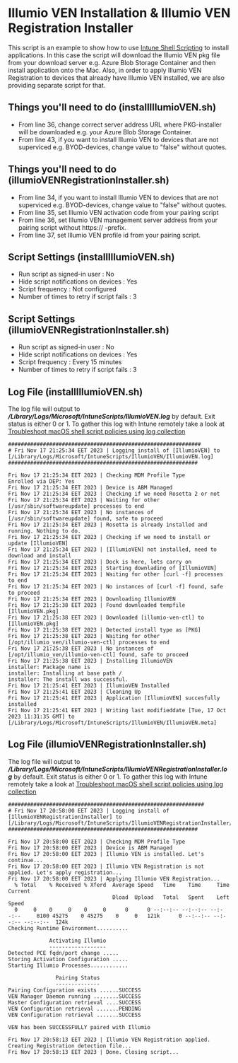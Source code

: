 # Illumio VEN Installation & Illumio VEN Registration Installer

This script is an example to show how to use [Intune Shell Scripting](https://docs.microsoft.com/en-us/mem/intune/apps/macos-shell-scripts) to install applications. In this case the script will download the Illumio VEN pkg file from your download server e.g. Azure Blob Storage Container and then install application onto the Mac. Also, in order to apply Illumio VEN Registration to devices that already have Illumio VEN installed, we are also providing separate script for that.

## Things you'll need to do (installIllumioVEN.sh)

- From line 36, change correct server address URL where PKG-installer will be downloaded e.g. your Azure Blob Storage Container.
- From line 43, if you want to install Illumio VEN to devices that are not superviced e.g. BYOD-devices, change value to "false" without quotes.

## Things you'll need to do (illumioVENRegistrationInstaller.sh)

- From line 34, if you want to install Illumio VEN to devices that are not superviced e.g. BYOD-devices, change value to "false" without quotes.
- From line 35, set Illumio VEN activation code from your pairing script
- From line 36, set Illumio VEN management server address from your pairing script without https:// -prefix.
- From line 37, set Illumio VEN profile id from your pairing script.

## Script Settings (installIllumioVEN.sh)

- Run script as signed-in user : No
- Hide script notifications on devices : Yes
- Script frequency : Not configured
- Number of times to retry if script fails : 3

## Script Settings (illumioVENRegistrationInstaller.sh)

- Run script as signed-in user : No
- Hide script notifications on devices : Yes
- Script frequency : Every 15 minutes
- Number of times to retry if script fails : 3

## Log File (installIllumioVEN.sh)

The log file will output to ***/Library/Logs/Microsoft/IntuneScripts/IllumioVEN.log*** by default. Exit status is either 0 or 1. To gather this log with Intune remotely take a look at  [Troubleshoot macOS shell script policies using log collection](https://docs.microsoft.com/en-us/mem/intune/apps/macos-shell-scripts#troubleshoot-macos-shell-script-policies-using-log-collection)

```
#############################################################
# Fri Nov 17 21:25:34 EET 2023 | Logging install of [IllumioVEN] to [/Library/Logs/Microsoft/IntuneScripts/IllumioVEN/IllumioVEN.log]
############################################################

Fri Nov 17 21:25:34 EET 2023 | Checking MDM Profile Type
Enrolled via DEP: Yes
Fri Nov 17 21:25:34 EET 2023 | Device is ABM Managed
Fri Nov 17 21:25:34 EET 2023 | Checking if we need Rosetta 2 or not
Fri Nov 17 21:25:34 EET 2023 | Waiting for other [/usr/sbin/softwareupdate] processes to end
Fri Nov 17 21:25:34 EET 2023 | No instances of [/usr/sbin/softwareupdate] found, safe to proceed
Fri Nov 17 21:25:34 EET 2023 | Rosetta is already installed and running. Nothing to do.
Fri Nov 17 21:25:34 EET 2023 | Checking if we need to install or update [IllumioVEN]
Fri Nov 17 21:25:34 EET 2023 | [IllumioVEN] not installed, need to download and install
Fri Nov 17 21:25:34 EET 2023 | Dock is here, lets carry on
Fri Nov 17 21:25:34 EET 2023 | Starting downlading of [IllumioVEN]
Fri Nov 17 21:25:34 EET 2023 | Waiting for other [curl -f] processes to end
Fri Nov 17 21:25:34 EET 2023 | No instances of [curl -f] found, safe to proceed
Fri Nov 17 21:25:34 EET 2023 | Downloading IllumioVEN
Fri Nov 17 21:25:38 EET 2023 | Found downloaded tempfile [IllumioVEN.pkg]
Fri Nov 17 21:25:38 EET 2023 | Downloaded [illumio-ven-ctl] to [IllumioVEN.pkg]
Fri Nov 17 21:25:38 EET 2023 | Detected install type as [PKG]
Fri Nov 17 21:25:38 EET 2023 | Waiting for other [/opt/illumio_ven/illumio-ven-ctl] processes to end
Fri Nov 17 21:25:38 EET 2023 | No instances of [/opt/illumio_ven/illumio-ven-ctl] found, safe to proceed
Fri Nov 17 21:25:38 EET 2023 | Installing IllumioVEN
installer: Package name is 
installer: Installing at base path /
installer: The install was successful.
Fri Nov 17 21:25:41 EET 2023 | IllumioVEN Installed
Fri Nov 17 21:25:41 EET 2023 | Cleaning Up
Fri Nov 17 21:25:41 EET 2023 | Application [IllumioVEN] succesfully installed
Fri Nov 17 21:25:41 EET 2023 | Writing last modifieddate [Tue, 17 Oct 2023 11:31:35 GMT] to [/Library/Logs/Microsoft/IntuneScripts/IllumioVEN/IllumioVEN.meta]
```
## Log File (illumioVENRegistrationInstaller.sh)

The log file will output to ***/Library/Logs/Microsoft/IntuneScripts/IllumioVENRegistrationInstaller.log*** by default. Exit status is either 0 or 1. To gather this log with Intune remotely take a look at  [Troubleshoot macOS shell script policies using log collection](https://docs.microsoft.com/en-us/mem/intune/apps/macos-shell-scripts#troubleshoot-macos-shell-script-policies-using-log-collection)

```
##############################################################
# Fri Nov 17 20:58:00 EET 2023 | Logging install of [IllumioVENRegistrationInstaller] to [/Library/Logs/Microsoft/IntuneScripts/IllumioVENRegistrationInstaller/IllumioVENRegistrationInstaller.log]
############################################################

Fri Nov 17 20:58:00 EET 2023 | Checking MDM Profile Type
Fri Nov 17 20:58:00 EET 2023 | Device is ABM Managed
Fri Nov 17 20:58:00 EET 2023 | Illumio VEN is installed. Let's continue...
Fri Nov 17 20:58:00 EET 2023 | Illumio VEN Registration is not applied. Let's apply registration...
Fri Nov 17 20:58:00 EET 2023 | Applying Illumio VEN Registration...
  % Total    % Received % Xferd  Average Speed   Time    Time     Time  Current
                                 Dload  Upload   Total   Spent    Left  Speed
  0     0    0     0    0     0      0      0 --:--:-- --:--:-- --:--:--     0100 45275    0 45275    0     0   121k      0 --:--:-- --:--:-- --:--:--  124k
Checking Runtime Environment..........

             Activating Illumio
             ------------------
Detected PCE fqdn/port change .....
Storing Activation Configuration .....
Starting Illumio Processes............

               Pairing Status
               --------------
Pairing Configuration exists ......SUCCESS 
VEN Manager Daemon running ........SUCCESS 
Master Configuration retrieval ....SUCCESS 
VEN Configuration retrieval .......PENDING
VEN Configuration retrieval .......SUCCESS 

VEN has been SUCCESSFULLY paired with Illumio

Fri Nov 17 20:58:13 EET 2023 | Illumio VEN Registration applied. Creating Registration detection file...
Fri Nov 17 20:58:13 EET 2023 | Done. Closing script...
```